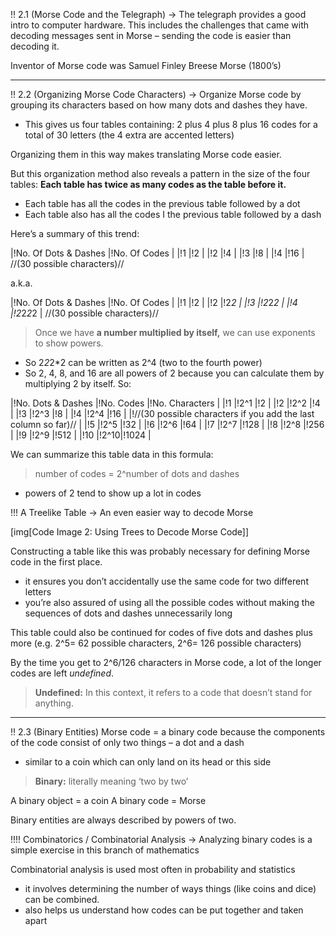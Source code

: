 !! 2.1 (Morse Code and the Telegraph)
-> The telegraph provides a good intro to computer hardware. This includes the challenges that came with decoding messages sent in Morse – sending the code is easier than decoding it.

Inventor of Morse code was Samuel Finley Breese Morse (1800’s)

---

!! 2.2 (Organizing Morse Code Characters)
-> Organize Morse code by grouping its characters based on how many dots and dashes they have.
* This gives us four tables containing: 2 plus 4 plus 8 plus 16 codes for a total of 30 letters (the 4 extra are accented letters)

Organizing them in this way makes translating Morse code easier.

But this organization method also reveals a pattern in the size of the four tables: **Each table has twice as many codes as the table before it.**
* Each table has all the codes in the previous table followed by a dot
* Each table also has all the codes I the previous table followed by a dash

Here’s a summary of this trend:

|!No. Of Dots & Dashes	|!No. Of Codes |
|!1 |!2 |
|!2 |!4 |
|!3 |!8 |
|!4 |!16 |
//(30 possible characters)//

a.k.a.

|!No. Of Dots & Dashes	|!No. Of Codes |
|!1 |!2 |
|!2 |!2*2 |
|!3 |!2*2*2 |
|!4 |!2*2*2*2 |
//(30 possible characters)//

> Once we have **a number multiplied by itself,** we can use exponents to show powers.
* So 2*2*2*2 can be written as 2^4 (two to the fourth power)
* So 2, 4, 8, and 16 are all powers of 2 because you can calculate them by multiplying 2 by itself. So:

|!No. Dots & Dashes |!No.  Codes |!No. Characters |
|!1 |!2^1 |!2 |
|!2 |!2^2 |!4 |
|!3 |!2^3 |!8 |
|!4 |!2^4 |!16 |
|!//(30 possible characters if you add the last column so far)// |
|!5 |!2^5 |!32 |
|!6 |!2^6 |!64 |
|!7 |!2^7 |!128 |
|!8 |!2^8 |!256 |
|!9 |!2^9 |!512 |
|!10 |!2^10|!1024 |

We can summarize this table data in this formula:
> number of codes = 2^number of dots and dashes
* powers of 2 tend to show up a lot in codes

!!! A Treelike Table
-> An even easier way to decode Morse

[img[Code Image 2: Using Trees to Decode Morse Code]]

Constructing a table like this was probably necessary for defining Morse code in the first place.
* it ensures you don’t accidentally use the same code for two different letters
* you’re also assured of using all the possible codes without making the sequences of dots and dashes unnecessarily long

This table could also be continued for codes of five dots and dashes plus more (e.g. 2^5= 62 possible characters, 2^6= 126 possible characters)

By the time you get to 2^6/126 characters in Morse code, a lot of the longer codes are left *undefined*.

> **Undefined:** In this context, it refers to a code that doesn’t stand for anything.

---

!! 2.3 (Binary Entities)
Morse code = a binary code because the components of the code consist of only two things – a dot and a dash
* similar to a coin which can only land on its head or this side

> **Binary:** literally meaning ‘two by two’

A binary object = a coin
A binary code = Morse

Binary entities are always described by powers of two.

!!!! Combinatorics / Combinatorial Analysis
-> Analyzing binary codes is a simple exercise in this branch of mathematics

Combinatorial analysis is used most often in probability and statistics
* it involves determining the number of ways things (like coins and dice) can be combined.
* also helps us understand how codes can be put together and taken apart